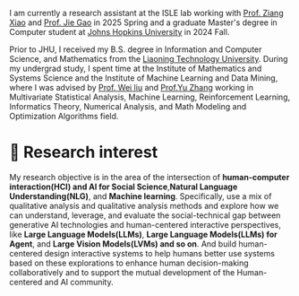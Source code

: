 
I am currently a research assistant at the ISLE lab working with [Prof. Ziang Xiao](https://www.ziangxiao.com/) and [Prof. Jie Gao](https://gaojie058.github.io/) in 2025 Spring and a graduate Master's degree in Computer student at [Johns Hopkins University](https://www.jhu.edu/) in 2024 Fall.

Prior to JHU, I received my B.S. degree in Information and Computer Science, and Mathematics from the [Liaoning Technology University](https://en.lntu.edu.cn/). During my undergrad study, I spent time at the Institute of Mathematics and Systems Science and the Institute of Machine Learning and Data Mining, where I was advised by [Prof. Wei liu](https://www.researchgate.net/profile/Wei-Liu-523) and [Prof.Yu Zhang](https://www.researchgate.net/profile/Yu-Zhang-264) working in Multivariate Statistical Analysis, Machine Learning, Reinforcement Learning, Informatics Theory, Numerical Analysis, and Math Modeling and Optimization Algorithms field.
# 🤔 Research interest
My research objective is in the area of the intersection of **human-computer interaction(HCI) and AI for Social Science**,**Natural Language Understanding(NLG)**, and **Machine learning**. Specifically, use a mix of qualitative analysis and qualitative analysis methods and explore how we can understand, leverage, and evaluate the social-technical gap between generative AI technologies and human-centered interactive perspectives, like **Large Language Models(LLMs)**, **Large Language Models(LLMs) for Agent**, and **Large Vision Models(LVMs) and so on**. And build human-centered design interactive systems to help humans better use systems based on these explorations to enhance human decision-making collaboratively and to support the mutual development of the Human-centered and AI community. 

